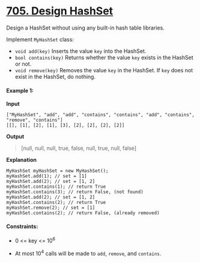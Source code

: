 # [705. Design HashSet](https://leetcode.com/problems/design-hashset/)

[//]: # (TODO: correct description)

Design a HashSet without using any built-in hash table libraries.

Implement `MyHashSet` class:

* `void add(key)` Inserts the value `key` into the HashSet.
* `bool contains(key)` Returns whether the value `key` exists in the HashSet or not.
* `void remove(key)` Removes the value `key` in the HashSet. If `key` does not exist in the HashSet, do nothing.

#### Example 1:

**Input**

    ["MyHashSet", "add", "add", "contains", "contains", "add", "contains", "remove", "contains"]
    [[], [1], [2], [1], [3], [2], [2], [2], [2]]

**Output**

> [null, null, null, true, false, null, true, null, false]

**Explanation**

    MyHashSet myHashSet = new MyHashSet();
    myHashSet.add(1); // set = [1]
    myHashSet.add(2); // set = [1, 2]
    myHashSet.contains(1); // return True
    myHashSet.contains(3); // return False, (not found)
    myHashSet.add(2); // set = [1, 2]
    myHashSet.contains(2); // return True
    myHashSet.remove(2); // set = [1]
    myHashSet.contains(2); // return False, (already removed)

#### Constraints:

* 0 <= key <= 10<sup>6</sup>

* At most 10<sup>4</sup> calls will be made to `add`, `remove`, and `contains`.